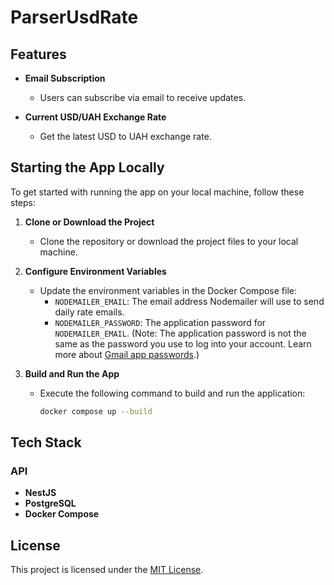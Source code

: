 # ParserUsdRate

## Features

- **Email Subscription**
    - Users can subscribe via email to receive updates.

- **Current USD/UAH Exchange Rate**
    - Get the latest USD to UAH exchange rate.

## Starting the App Locally

To get started with running the app on your local machine, follow these steps:

1. **Clone or Download the Project**
    - Clone the repository or download the project files to your local machine.

2. **Configure Environment Variables**
    - Update the environment variables in the Docker Compose file:
        - `NODEMAILER_EMAIL`: The email address Nodemailer will use to send daily rate emails.
        - `NODEMAILER_PASSWORD`: The application password for `NODEMAILER_EMAIL`. (Note: The application password is not the same as the password you use to log into your account. Learn more about [Gmail app passwords](https://support.google.com/accounts/answer/185833?hl=en).)

3. **Build and Run the App**
    - Execute the following command to build and run the application:
      ```sh
      docker compose up --build
      ```

## Tech Stack

### API
- **NestJS**
- **PostgreSQL**
- **Docker Compose**

## License

This project is licensed under the [MIT License](LICENSE).